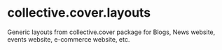 # collective.cover.layouts
Generic layouts from collective.cover package for Blogs, News website, events website, e-commerce website, etc.
